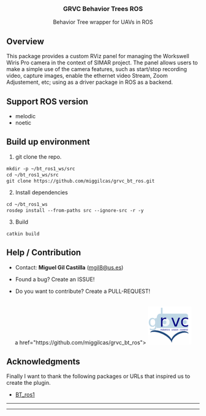 <!-- # grvc_bt_ros
Behavior Tree wrapper for UAVs in ROS -->
<a name="readme-top"></a>

<!-- PROJECT LOGO -->
<br />
<div align="center">
  <!--<a href="https://github.com/miggilcas/wirispro_manager_panel/tree/ethGui-WIRIS">
    <img src="docs/logo_workswell_wwp.png" alt="Logo" width="" height="64">
  </a>
  <a href="https://github.com/miggilcas/wirispro_manager_panel/tree/ethGui-WIRIS">
    <img src="docs/wirisPro.png" alt="Logo" width="" height="150">
  </a>-->

  <h3 align="center">GRVC Behavior Trees ROS</h3>

  <p align="center">
    Behavior Tree wrapper for UAVs in ROS 
    <br />
    <!--<a href="https://github.com/miggilcas/wirispro_manager_panel/tree/ethGui-WIRIS"><strong>Explore the docs »</strong></a>
    <br />
    <br />
    <a href="https://github.com/miggilcas/wirispro_manager_panel/issues/new?labels=bug&template=bug-report---.md">Report Bug</a>
    ·
    <a href="https://github.com/miggilcas/wirispro_manager_panel/issues/new?labels=enhancement&template=feature-request---.md">Request Feature</a> -->
  </p>
</div>


<!-- TABLE OF CONTENTS 
<details>
  <summary>Table of Contents</summary>
  <ol>
    <li>
      <a href="#about-the-project">About The Project</a>
      <ul>
        <li><a href="#built-with">Built With</a></li>
      </ul>
    </li>
    <li>
      <a href="#getting-started">Getting Started</a>
      <ul>
        <li><a href="#prerequisites">Prerequisites</a></li>
        <li><a href="#installation">Installation</a></li>
      </ul>
    </li>
    <li><a href="#usage">Usage</a></li>
    <li><a href="#roadmap">Roadmap</a></li>
    <li><a href="#contributing">Contributing</a></li>
    <li><a href="#license">License</a></li>
    <li><a href="#contact">Contact</a></li>
    <li><a href="#acknowledgments">Acknowledgments</a></li>
  </ol>
</details>
-->

## Overview


This package provides a custom RViz panel for managing the Workswell Wiris Pro camera in the context of SIMAR project. The panel allows users to make a simple use of the camera features, such as start/stop recording video, capture images, enable the ethernet video Stream, Zoom Adjustement, etc; using as a driver package in ROS as a backend. 

## Support ROS version
- melodic
- noetic
## Build up environment
1. git clone the repo.
```
mkdir -p ~/bt_ros1_ws/src
cd ~/bt_ros1_ws/src
git clone https://github.com/miggilcas/grvc_bt_ros.git
```

2. Install dependencies
```
cd ~/bt_ros1_ws
rosdep install --from-paths src --ignore-src -r -y
```

3. Build
```
catkin build
```


## Help / Contribution

* Contact: **Miguel Gil Castilla** (mgil8@us.es)


* Found a bug? Create an ISSUE!

* Do you want to contribute? Create a PULL-REQUEST!

<br />
<div align="center">
  a href="https://github.com/miggilcas/grvc_bt_ros">
    <img src="docs/logo_grvc.png" alt="Logo" width="" height="100">
  </a>

  
</div>

<!-- ACKNOWLEDGMENTS -->
## Acknowledgments

Finally I want to thank the following packages or URLs that inspired us to create the plugin.

* [BT_ros1](https://github.com/Adlink-ROS/BT_ros1)


---
---

